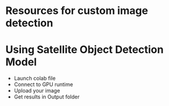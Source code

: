 # Resources for custom image detection
# Using Satellite Object Detection Model 

- Launch colab file
- Connect to GPU runtime
- Upload your image
- Get results in Output folder
